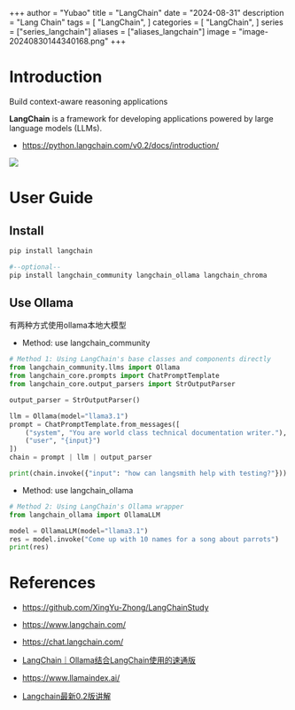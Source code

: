 
+++
author = "Yubao"
title = "LangChain"
date = "2024-08-31"
description = "Lang Chain"
tags = [
    "LangChain",
]
categories = [
    "LangChain",
]
series = ["series_langchain"]
aliases = ["aliases_langchain"]
image = "image-20240830144340168.png"
+++


# Introduction

Build context-aware reasoning applications

**LangChain** is a framework for developing applications powered by large language models (LLMs).

- https://python.langchain.com/v0.2/docs/introduction/


![](https://python.langchain.com/v0.2/assets/images/rag_landscape-627f1d0fd46b92bc2db0af8f99ec3724.png)

# User Guide
## Install

```sh
pip install langchain

#--optional--
pip install langchain_community langchain_ollama langchain_chroma
```

## Use Ollama

有两种方式使用ollama本地大模型

- Method: use langchain_community

```python
# Method 1: Using LangChain's base classes and components directly
from langchain_community.llms import Ollama
from langchain_core.prompts import ChatPromptTemplate
from langchain_core.output_parsers import StrOutputParser

output_parser = StrOutputParser()

llm = Ollama(model="llama3.1")
prompt = ChatPromptTemplate.from_messages([
    ("system", "You are world class technical documentation writer."),
    ("user", "{input}")
])
chain = prompt | llm | output_parser

print(chain.invoke({"input": "how can langsmith help with testing?"}))
```

- Method: use langchain_ollama

```python
# Method 2: Using LangChain's Ollama wrapper
from langchain_ollama import OllamaLLM

model = OllamaLLM(model="llama3.1")
res = model.invoke("Come up with 10 names for a song about parrots")
print(res)
```

# References

- https://github.com/XingYu-Zhong/LangChainStudy
- https://www.langchain.com/

- https://chat.langchain.com/
- [LangChain｜Ollama结合LangChain使用的速通版](https://blog.csdn.net/qq_46106285/article/details/137430941)
- https://www.llamaindex.ai/
- [Langchain最新0.2版讲解](https://www.bilibili.com/video/BV1RXbWedETA/?p=2&spm_id_from=pageDriver)